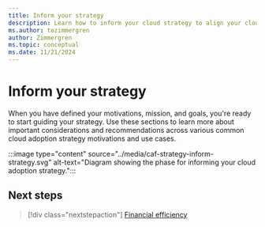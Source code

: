 ```yaml
---
title: Inform your strategy
description: Learn how to inform your cloud strategy to align your cloud adoption efforts with your business goals.
ms.author: tozimmergren
author: Zimmergren
ms.topic: conceptual
ms.date: 11/21/2024
---
```


# Inform your strategy

When you have defined your motivations, mission, and goals, you're ready to start guiding your strategy. Use these sections to learn more about important considerations and recommendations across various common cloud adoption strategy motivations and use cases.

:::image type="content" source="../media/caf-strategy-inform-strategy.svg" alt-text="Diagram showing the phase for informing your cloud adoption strategy.":::

## Next steps

> [!div class="nextstepaction"]
> [Financial efficiency](financial-efficiency.md)